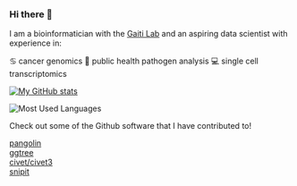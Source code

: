### Hi there 👋

I am a bioinformatician with the [Gaiti Lab](https://www.gaitilab.com/) and an aspiring data scientist with experience in:

♋ cancer genomics 
🐛 public health pathogen analysis 
💻 single cell transcriptomics

[![My GitHub stats](https://github-readme-stats.vercel.app/api?username=matt-sd-watson)](https://github.com/matt-sd-watson/github-readme-stats)

![Most Used Languages](https://github-readme-stats.vercel.app/api/top-langs/?username=matt-sd-watson&hide=html,jupyter%20notebook&theme=tokyonight)

Check out some of the Github software that I have contributed to!

[pangolin](https://github.com/cov-lineages/pangolin) \
[ggtree](https://github.com/YuLab-SMU/ggtree) \
[civet/civet3](https://github.com/artic-network/civet) \
[snipit](https://github.com/aineniamh/snipit)
